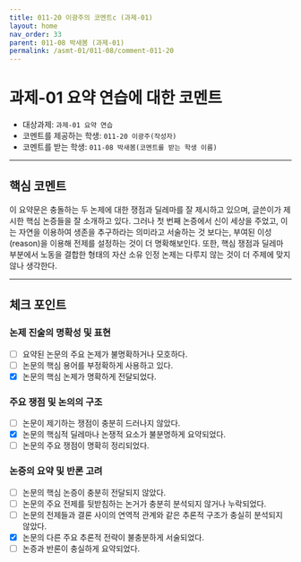 ```yaml
---
title: 011-20 이광주의 코멘트c (과제-01) 
layout: home
nav_order: 33
parent: 011-08 박새봄 (과제-01)
permalink: /asmt-01/011-08/comment-011-20
---
```


# 과제-01 요약 연습에 대한 코멘트

- 대상과제: `과제-01 요약 연습`
- 코멘트를 제공하는 학생: `011-20 이광주(작성자)` 
- 코멘트를 받는 학생: `011-08 박새봄(코멘트를 받는 학생 이름)` 

---

## 핵심 코멘트

이 요약문은 충돌하는 두 논제에 대한 쟁점과 딜레마를 잘 제시하고 있으며, 글쓴이가 제시한 핵심 논증들을 잘 소개하고 있다.
그러나 첫 번째 논증에서 신이 세상을 주었고, 이는 자연을 이용하여 생존을 추구하라는 의미라고 서술하는 것 보다는, 부여된 이성(reason)을 이용해 전제를 설정하는 것이 더 명확해보인다. 또한, 핵심 쟁점과 딜레마 부분에서 노동을 결합한 형태의 자산 소유 인정 논제는 다루지 않는 것이 더 주제에 맞지않나 생각한다.

---

## 체크 포인트

### 논제 진술의 명확성 및 표현  
- [ ] 요약된 논문의 주요 논제가 불명확하거나 모호하다.  
- [ ] 논문의 핵심 용어를 부정확하게 사용하고 있다.  
- [x] 논문의 핵심 논제가 명확하게 전달되었다.  

### 주요 쟁점 및 논의의 구조  
- [ ] 논문이 제기하는 쟁점이 충분히 드러나지 않았다.  
- [x] 논문의 핵심적 딜레마나 논쟁적 요소가 불분명하게 요약되었다.  
- [ ] 논문의 주요 쟁점이 명확히 정리되었다.  

### 논증의 요약 및 반론 고려  
- [ ] 논문의 핵심 논증이 충분히 전달되지 않았다.  
- [ ] 논문의 주요 전제를 뒷받침하는 논거가 충분히 분석되지 않거나 누락되었다.  
- [ ] 논문의 전제들과 결론 사이의 연역적 관계와 같은 추론적 구조가 충실히 분석되지 않았다.  
- [x] 논문의 다른 주요 추론적 전략이 불충분하게 서술되었다.
- [ ] 논증과 반론이 충실하게 요약되었다. 